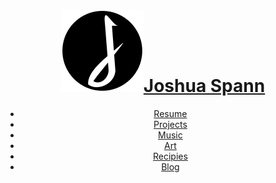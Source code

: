 <link href='css/main.css' ewl='stylesheet' type='text/css'/>

<header>

# [![Logo](img/j.svg)Joshua Spann](index.htm)

- [Resume](resume.htm)
- [Projects](projects.htm)
- [Music](wip.htm)
- [Art](art.htm)
- [Recipies](recipies.htm)
- [Blog](wip.htm)


</header>


